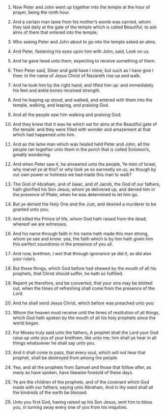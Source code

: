 1. Now Peter and John went up together into the temple at the hour of
prayer, being the ninth hour.

2. And a certain man lame from his mother’s womb was carried, whom
they laid daily at the gate of the temple which is called Beautiful,
to ask alms of them that entered into the temple;

3. Who seeing Peter
and John about to go into the temple asked an alms.

4. And Peter, fastening his eyes upon him with John, said, Look on
us.

5. And he gave heed unto them, expecting to receive something of
them.

6. Then Peter said, Silver and gold have I none; but such as I have
give I thee: In the name of Jesus Christ of Nazareth rise up and walk.

7. And he took him by the right hand, and lifted him up: and
immediately his feet and ankle bones received strength.

8. And he leaping up stood, and walked, and entered with them into
the temple, walking, and leaping, and praising God.

9. And all the people saw him walking and praising God:

10. And they
knew that it was he which sat for alms at the Beautiful gate of the
temple: and they were filled with wonder and amazement at that which
had happened unto him.

11. And as the lame man which was healed held Peter and John, all the
people ran together unto them in the porch that is called Solomon’s,
greatly wondering.

12. And when Peter saw it, he answered unto the people, Ye men of
Israel, why marvel ye at this? or why look ye so earnestly on us, as
though by our own power or holiness we had made this man to walk?

13. The God of Abraham, and of Isaac, and of Jacob, the God of our
fathers, hath glorified his Son Jesus; whom ye delivered up, and
denied him in the presence of Pilate, when he was determined to let
him go.

14. But ye denied the Holy One and the Just, and desired a murderer
to be granted unto you;

15. And killed the Prince of life, whom God
hath raised from the dead; whereof we are witnesses.

16. And his name through faith in his name hath made this man strong,
whom ye see and know: yea, the faith which is by him hath given him
this perfect soundness in the presence of you all.

17. And now, brethren, I wot that through ignorance ye did it, as did
also your rulers.

18. But those things, which God before had shewed by the mouth of all
his prophets, that Christ should suffer, he hath so fulfilled.

19. Repent ye therefore, and be converted, that your sins may be
blotted out, when the times of refreshing shall come from the presence
of the Lord.

20. And he shall send Jesus Christ, which before was preached unto
you:

21. Whom the heaven must receive until the times of restitution
of all things, which God hath spoken by the mouth of all his holy
prophets since the world began.

22. For Moses truly said unto the fathers, A prophet shall the Lord
your God raise up unto you of your brethren, like unto me; him shall
ye hear in all things whatsoever he shall say unto you.

23. And it shall come to pass, that every soul, which will not hear
that prophet, shall be destroyed from among the people.

24. Yea, and all the prophets from Samuel and those that follow
after, as many as have spoken, have likewise foretold of these days.

25. Ye are the children of the prophets, and of the covenant which
God made with our fathers, saying unto Abraham, And in thy seed shall
all the kindreds of the earth be blessed.

26. Unto you first God, having raised up his Son Jesus, sent him to
bless you, in turning away every one of you from his iniquities.